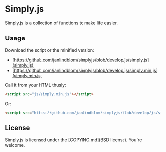 # Simply.js
Simply.js is a collection of functions to make life easier.

## Usage
Download the script or the minified version:

* [https://github.com/janlindblom/simplyjs/blob/develop/js/simply.js](simply.js)
* [https://github.com/janlindblom/simplyjs/blob/develop/js/simply.min.js](simply.min.js)

Call it from your HTML thusly:

```html
<script src="js/simply.min.js"></script>
```

Or:
```html
<script src="https://github.com/janlindblom/simplyjs/blob/develop/js/simply.min.js"></script>
```
## License
Simply.js is licensed under the [COPYING.md](BSD license). You're welcome.